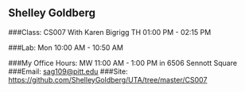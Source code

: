 ## Shelley Goldberg


###Class: CS007 With Karen Bigrigg TH 01:00 PM - 02:15 PM

###Lab: Mon 10:00 AM - 10:50 AM

###My Office Hours: MW 11:00 AM - 1:00 PM in 6506 Sennott Square
###Email: sag109@pitt.edu
###Site: https://github.com/ShelleyGoldberg/UTA/tree/master/CS007
